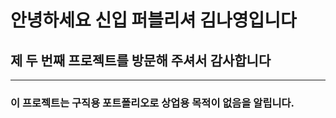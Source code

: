 # 안녕하세요 신입 퍼블리셔 김나영입니다
## 제 두 번째 프로젝트를 방문해 주셔서 감사합니다
----------------------------
### 이 프로젝트는 구직용 포트폴리오로 상업용 목적이 없음을 알립니다.